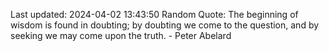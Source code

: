 Last updated: 2024-04-02 13:43:50
Random Quote: The beginning of wisdom is found in doubting; by doubting we come to the question, and by seeking we may come upon the truth. - Peter Abelard